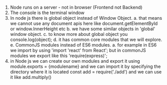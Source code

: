 <!-- How Node js differs from Vanilla js -->

1. Node runs on a server - not in browser (Frontend not Backend)
2. The console is the terminal window
3. In node js there is global object instead of Window Object.
   a. that means we cannot use any document apis here like document.getElementById or window.InnerHeight etc
   b. we have some similar objects in 'global' window object.
   c. to know more about global object you console.log(object);
   d. it has common core modules that we will explore.
   e. CommonJS modules instead of ES6 modules.
   a. for example in ES6 we import by using 'import 'react' from React'; but in commonJS modules we export like this 'require(express)';
4. in Node js we can create our own modules and export it using module.exports = {modulename} and we can import it by specifying the directory where it is located const add = require('./add') and we can use it like add.multiply()
